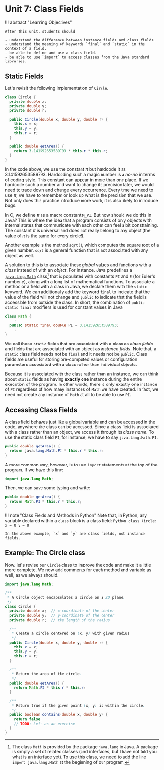 # Unit 7: Class Fields

!!! abstract "Learning Objectives"

    After this unit, students should

    - understand the difference between instance fields and class fields.
    - understand the meaning of keywords `final` and `static` in the context of a field.
    - be able to define and use a class field.
    - be able to use `import` to access classes from the Java standard libraries.

## Static Fields 

Let's revisit the following implementation of `Circle`.
```Java title="Circle v0.3"
class Circle {
  private double x;
  private double y;
  private double r;

  public Circle(double x, double y, double r) {
    this.x = x;
    this.y = y;
    this.r = r;
  }

  public double getArea() {
    return 3.141592653589793 * this.r * this.r;
  }
}
```

In the code above, we use the constant $\pi$ but hardcode it as 3.141592653589793.  Hardcoding such a magic number is a _no-no_ in terms of coding style.  This constant can appear in more than one place. If we hardcode such a number and want to change its precision later, we would need to trace down and change every occurrence.  Every time we need to use $\pi$, we have to remember or look up what is the precision that we use.  Not only does this practice introduce more work, it is also likely to introduce bugs.  

In C, we define $\pi$ as a macro constant `M_PI`.  But how should we do this in Java?  This is where the idea that a program consists of only objects with internal states that communicate with each other can feel a bit constraining.  The constant $\pi$ is universal and does not really belong to any object (the value of $\pi$ is the same for every circle!).  

Another example is the method `sqrt()`, which computes the square root of a given number.  `sqrt` is a general function that is not associated with any object as well.

A solution to this is to associate these _global_ values and functions with a _class_ instead of with an _object_.  For instance. Java predefines a [`java.lang.Math`](https://docs.oracle.com/en/java/javase/21/docs/api/java.base/java/lang/Math.html) class[^1] that is populated with constants `PI` and `E` (for Euler's number $e$), along with a long list of mathematical functions.  To associate a method or a field with a class in Java, we declare them with the `static` keyword.  We can additionally add the keyword `final` to indicate that the value of the field will not change and `public` to indicate that the field is accessible from outside the class.  In short, the combination of `public static final` modifiers is used for constant values in Java.

[^1]: The class `Math` is provided by the package `java.lang` in Java.  A package is simply a set of related classes (and interfaces, but I have not told you what is an interface yet).  To use this class, we need to add the line `import java.lang.Math` at the beginning of our program.

```Java
class Math {
    :
  public static final double PI = 3.141592653589793;
    :
}
```

We call these `static` fields that are associated with a class as _class fields_ and fields that are associated with an object as _instance fields_.  Note that, a `static` class field needs not be `final` and it needs not be `public`.  Class fields are useful for storing pre-computed values or configuration parameters associated with a class rather than individual objects.

Because it is associated with the class rather than an instance, we can think about `static` fields as having **exactly one** instance during the entire execution of the program.  In other words, there is only exactly one instance of `PI` regardless of how many instances of `Math` we have created.  In fact, we need not create any instance of `Math` at all to be able to use `PI`.

## Accessing Class Fields

A class field behaves just like a global variable and can be accessed in the code, anywhere the class can be accessed.  Since a class field is associated with a class rather than an object, we access it through its _class name_.  To use the static class field `PI`, for instance, we have to say `java.lang.Math.PI`.
```Java
public double getArea() {
  return java.lang.Math.PI * this.r * this.r;
}
```

A more common way, however, is to use `import` statements at the top of the program.  If we have this line:
```Java
import java.lang.Math;
```

Then, we can save some typing and write:
```Java
public double getArea() {
  return Math.PI * this.r * this.r;
}
```

!!! note "Class Fields and Methods in Python"
    Note that, in Python, any variable declared within a `class` block is a class field:
    ```Python
    class Circle:
      x = 0
      y = 0
    ```

    In the above example, `x` and `y` are class fields, not instance fields.

## Example: The Circle class

Now, let's revise our `Circle` class to improve the code and make it a little more complete.  We now add comments for each method and variable as well, as we always should.

```Java title="Circle v0.4" hl_lines="1 24"
import java.lang.Math;

/**
 * A Circle object encapsulates a circle on a 2D plane.  
 */
class Circle {
  private double x;  // x-coordinate of the center
  private double y;  // y-coordinate of the center
  private double r;  // the length of the radius

  /**
   * Create a circle centered on (x, y) with given radius
   */
  public Circle(double x, double y, double r) {
    this.x = x;
    this.y = y;
    this.r = r;
  }

  /**
   * Return the area of the circle.
   */
  public double getArea() {
    return Math.PI * this.r * this.r;
  }

  /**
   * Return true if the given point (x, y) is within the circle.
   */
  public boolean contains(double x, double y) {
    return false; 
	// TODO: Left as an exercise
  }
}
```
